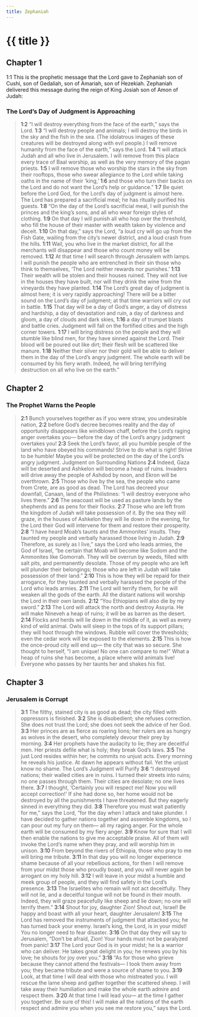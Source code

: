 ```yaml
---
title: Zephaniah
---
```


# {{ title }}

## Chapter 1

<a name="1:1">1:1</a> This is the prophetic message that the Lord gave to Zephaniah son of Cushi, son of Gedaliah, son of Amariah, son of Hezekiah. Zephaniah delivered this message during the reign of King Josiah son of Amon of Judah:

### The Lord’s Day of Judgment is Approaching

> <a name="1:2">1:2</a> “I will destroy everything from the face of the earth,” says the Lord.
> <a name="1:3">1:3</a> “I will destroy people and animals;
> I will destroy the birds in the sky
> and the fish in the sea.
> (The idolatrous images of these creatures will be destroyed along with evil people.)
> I will remove humanity from the face of the earth,” says the Lord.
> <a name="1:4">1:4</a> “I will attack Judah
> and all who live in Jerusalem.
> I will remove from this place every trace of Baal worship,
> as well as the very memory of the pagan priests.
> <a name="1:5">1:5</a> I will remove those who worship the stars in the sky from their rooftops,
> those who swear allegiance to the Lord while taking oaths in the name of their ‘king,’
> <a name="1:6">1:6</a> and those who turn their backs on the Lord
> and do not want the Lord’s help or guidance.”
> <a name="1:7">1:7</a> Be quiet before the Lord God,
> for the Lord’s day of judgment is almost here.
> The Lord has prepared a sacrificial meal;
> he has ritually purified his guests.
> <a name="1:8">1:8</a> “On the day of the Lord’s sacrificial meal,
> I will punish the princes and the king’s sons,
> and all who wear foreign styles of clothing.
> <a name="1:9">1:9</a> On that day I will punish all who hop over the threshold,
> who fill the house of their master with wealth taken by violence and deceit.
> <a name="1:10">1:10</a> On that day,” says the Lord,
> “a loud cry will go up from the Fish Gate,
> wailing from the city’s newer district,
> and a loud crash from the hills.
> <a name="1:11">1:11</a> Wail, you who live in the market district,
> for all the merchants will disappear
> and those who count money will be removed.
> <a name="1:12">1:12</a> At that time I will search through Jerusalem with lamps.
> I will punish the people who are entrenched in their sin
> those who think to themselves,
> ‘The Lord neither rewards nor punishes.’
> <a name="1:13">1:13</a> Their wealth will be stolen
> and their houses ruined.
> They will not live in the houses they have built,
> nor will they drink the wine from the vineyards they have planted.
> <a name="1:14">1:14</a> The Lord’s great day of judgment is almost here;
> it is very rapidly approaching!
> There will be a bitter sound on the Lord’s day of judgment;
> at that time warriors will cry out in battle.
> <a name="1:15">1:15</a> That day will be a day of God’s anger,
> a day of distress and hardship,
> a day of devastation and ruin,
> a day of darkness and gloom,
> a day of clouds and dark skies,
> <a name="1:16">1:16</a> a day of trumpet blasts and battle cries.
> Judgment will fall on the fortified cities and the high corner towers.
> <a name="1:17">1:17</a> I will bring distress on the people
> and they will stumble like blind men,
> for they have sinned against the Lord.
> Their blood will be poured out like dirt;
> their flesh will be scattered like manure.
> <a name="1:18">1:18</a> Neither their silver nor their gold will be able to deliver them
> in the day of the Lord’s angry judgment.
> The whole earth will be consumed by his fiery wrath.
> Indeed, he will bring terrifying destruction on all who live on the earth.”

## Chapter 2

### The Prophet Warns the People

> <a name="2:1">2:1</a> Bunch yourselves together as if you were straw, you undesirable nation,
> <a name="2:2">2:2</a> before God’s decree becomes reality and the day of opportunity disappears like windblown chaff,
> before the Lord’s raging anger overtakes you—
> before the day of the Lord’s angry judgment overtakes you!
> <a name="2:3">2:3</a> Seek the Lord’s favor, all you humble people of the land who have obeyed his commands!
> Strive to do what is right! Strive to be humble!
> Maybe you will be protected on the day of the Lord’s angry judgment.
> Judgment on Surrounding Nations
> <a name="2:4">2:4</a> Indeed, Gaza will be deserted
> and Ashkelon will become a heap of ruins.
> Invaders will drive away the people of Ashdod by noon,
> and Ekron will be overthrown.
> <a name="2:5">2:5</a> Those who live by the sea, the people who came from Crete, are as good as dead.
> The Lord has decreed your downfall, Canaan, land of the Philistines:
> “I will destroy everyone who lives there.”
> <a name="2:6">2:6</a> The seacoast will be used as pasture lands by the shepherds
> and as pens for their flocks.
> <a name="2:7">2:7</a> Those who are left from the kingdom of Judah will take possession of it.
> By the sea they will graze,
> in the houses of Ashkelon they will lie down in the evening,
> for the Lord their God will intervene for them and restore their prosperity.
> <a name="2:8">2:8</a> “I have heard Moab’s taunts
> and the Ammonites’ insults.
> They taunted my people
> and verbally harassed those living in Judah.
> <a name="2:9">2:9</a> Therefore, as surely as I live,” says the Lord who leads armies, the God of Israel,
> “be certain that Moab will become like Sodom
> and the Ammonites like Gomorrah.
> They will be overrun by weeds,
> filled with salt pits,
> and permanently desolate.
> Those of my people who are left will plunder their belongings;
> those who are left in Judah will take possession of their land.”
> <a name="2:10">2:10</a> This is how they will be repaid for their arrogance,
> for they taunted and verbally harassed the people of the Lord who leads armies.
> <a name="2:11">2:11</a> The Lord will terrify them,
> for he will weaken all the gods of the earth.
> All the distant nations will worship the Lord in their own lands.
> <a name="2:12">2:12</a> “You Ethiopians will also die by my sword.”
> <a name="2:13">2:13</a> The Lord will attack the north
> and destroy Assyria.
> He will make Nineveh a heap of ruins;
> it will be as barren as the desert.
> <a name="2:14">2:14</a> Flocks and herds will lie down in the middle of it,
> as well as every kind of wild animal.
> Owls will sleep in the tops of its support pillars;
> they will hoot through the windows.
> Rubble will cover the thresholds;
> even the cedar work will be exposed to the elements.
> <a name="2:15">2:15</a> This is how the once-proud city will end up—
> the city that was so secure.
> She thought to herself, “I am unique! No one can compare to me!”
> What a heap of ruins she has become, a place where wild animals live!
> Everyone who passes by her taunts her and shakes his fist.

## Chapter 3

### Jerusalem is Corrupt

> <a name="3:1">3:1</a> The filthy, stained city is as good as dead;
> the city filled with oppressors is finished.
> <a name="3:2">3:2</a> She is disobedient;
> she refuses correction.
> She does not trust the Lord;
> she does not seek the advice of her God.
> <a name="3:3">3:3</a> Her princes are as fierce as roaring lions;
> her rulers are as hungry as wolves in the desert,
> who completely devour their prey by morning.
> <a name="3:4">3:4</a> Her prophets have the audacity to lie;
> they are deceitful men.
> Her priests defile what is holy;
> they break God’s laws.
> <a name="3:5">3:5</a> The just Lord resides within her;
> he commits no unjust acts.
> Every morning he reveals his justice.
> At dawn he appears without fail.
> Yet the unjust know no shame.
> The Lord’s Judgment will Purify
> <a name="3:6">3:6</a> “I destroyed nations;
> their walled cities are in ruins.
> I turned their streets into ruins;
> no one passes through them.
> Their cities are desolate;
> no one lives there.
> <a name="3:7">3:7</a> I thought, ‘Certainly you will respect me!
> Now you will accept correction!’
> If she had done so, her home would not be destroyed
> by all the punishments I have threatened.
> But they eagerly sinned
> in everything they did.
> <a name="3:8">3:8</a> Therefore you must wait patiently for me,” says the Lord,
> “for the day when I attack and take plunder.
> I have decided to gather nations together
> and assemble kingdoms,
> so I can pour out my fury on them—
> all my raging anger.
> For the whole earth will be consumed
> by my fiery anger.
> <a name="3:9">3:9</a> Know for sure that I will then enable
> the nations to give me acceptable praise.
> All of them will invoke the Lord’s name when they pray,
> and will worship him in unison.
> <a name="3:10">3:10</a> From beyond the rivers of Ethiopia,
> those who pray to me will bring me tribute.
> <a name="3:11">3:11</a> In that day you will no longer experience shame because of all your rebellious actions,
> for then I will remove from your midst those who proudly boast,
> and you will never again be arrogant on my holy hill.
> <a name="3:12">3:12</a> I will leave in your midst a humble and meek group of people,
> and they will find safety in the Lord’s presence.
> <a name="3:13">3:13</a> The Israelites who remain will not act deceitfully.
> They will not lie,
> and a deceitful tongue will not be found in their mouth.
> Indeed, they will graze peacefully like sheep and lie down;
> no one will terrify them.”
> <a name="3:14">3:14</a> Shout for joy, daughter Zion!
> Shout out, Israel!
> Be happy and boast with all your heart, daughter Jerusalem!
> <a name="3:15">3:15</a> The Lord has removed the instruments of judgment that attacked you;
> he has turned back your enemy.
> Israel’s king, the Lord, is in your midst!
> You no longer need to fear disaster.
> <a name="3:16">3:16</a> On that day they will say to Jerusalem,
> “Don’t be afraid, Zion!
> Your hands must not be paralyzed from panic!
> <a name="3:17">3:17</a> The Lord your God is in your midst;
> he is a warrior who can deliver.
> He takes great delight in you;
> he renews you by his love;
> he shouts for joy over you.”
> <a name="3:18">3:18</a> “As for those who grieve because they cannot attend the festivals—
> I took them away from you;
> they became tribute and were a source of shame to you.
> <a name="3:19">3:19</a> Look, at that time I will deal with those who mistreated you.
> I will rescue the lame sheep
> and gather together the scattered sheep.
> I will take away their humiliation
> and make the whole earth admire and respect them.
> <a name="3:20">3:20</a> At that time I will lead you—
> at the time I gather you together.
> Be sure of this! I will make all the nations of the earth respect and admire you
> when you see me restore you,” says the Lord.